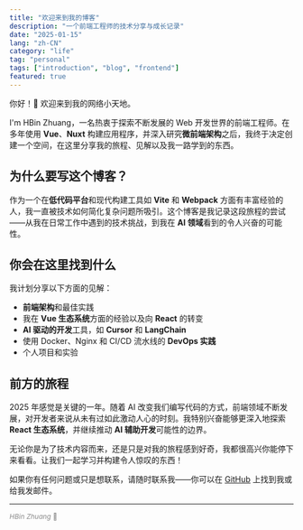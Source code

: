 ```yaml
---
title: "欢迎来到我的博客"
description: "一个前端工程师的技术分享与成长记录"
date: "2025-01-15"
lang: "zh-CN"
category: "life"
tag: "personal"
tags: ["introduction", "blog", "frontend"]
featured: true
---
```


你好！👋 欢迎来到我的网络小天地。

I'm HBin Zhuang，一名热衷于探索不断发展的 Web 开发世界的前端工程师。在多年使用 **Vue**、**Nuxt** 构建应用程序，并深入研究**微前端架构**之后，我终于决定创建一个空间，在这里分享我的旅程、见解以及我一路学到的东西。

## 为什么要写这个博客？

作为一个在**低代码平台**和现代构建工具如 **Vite** 和 **Webpack** 方面有丰富经验的人，我一直被技术如何简化复杂问题所吸引。这个博客是我记录这段旅程的尝试——从我在日常工作中遇到的技术挑战，到我在 **AI 领域**看到的令人兴奋的可能性。

## 你会在这里找到什么

我计划分享以下方面的见解：

- **前端架构**和最佳实践
- 我在 **Vue 生态系统**方面的经验以及向 **React** 的转变
- **AI 驱动的开发**工具，如 **Cursor** 和 **LangChain**
- 使用 Docker、Nginx 和 CI/CD 流水线的 **DevOps 实践**
- 个人项目和实验

## 前方的旅程

2025 年感觉是关键的一年。随着 AI 改变我们编写代码的方式，前端领域不断发展，对开发者来说从未有过如此激动人心的时刻。我特别兴奋能够更深入地探索 **React 生态系统**，并继续推动 **AI 辅助开发**可能性的边界。

无论你是为了技术内容而来，还是只是对我的旅程感到好奇，我都很高兴你能停下来看看。让我们一起学习并构建令人惊叹的东西！

如果你有任何问题或只是想联系，请随时联系我——你可以在 [GitHub](https://github.com/hbin-zhuang) 上找到我或给我发邮件。

---

<small style="opacity: 0.5; font-size: 0.75rem;">_HBin Zhuang_ 📝</small>

